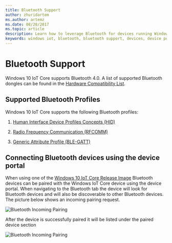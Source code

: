 ```yaml
---
title: Bluetooth Support
author: zhuridartem
ms.author: artemz
ms.date: 08/28/2017
ms.topic: article
description: Learn how to leverage Bluetooth for devices running Windows 10 IoT Core.
keywords: windows iot, bluetooth, bluetooth support, devices, device portal
---
```


# Bluetooth Support
Windows 10 IoT Core supports Bluetooth 4.0. A list of supported Bluetooth dongles can be found in the [Hardware Compatibility List](../learn-about-hardware/HardwareCompatList.md).

## Supported Bluetooth Profiles
Windows 10 IoT Core supports the following Bluetooth profiles:

1.  [Human Interface Device Profiles Concepts (HID)](https://docs.microsoft.com/en-us/windows-hardware/drivers/hid/introduction-to-hid-concepts)

2.  [Radio Frequency Communication (RFCOMM)](https://docs.microsoft.com/en-us/windows/uwp/devices-sensors/send-or-receive-files-with-rfcomm)

3. [Generic Attribute Profile (BLE-GATT)](https://docs.microsoft.com/en-us/windows/uwp/devices-sensors/bluetooth-low-energy-overview)

## Connecting Bluetooth devices using the device portal
When using one of the [Windows 10 IoT Core Release Image](https://developer.microsoft.com/en-us/windows/iot/downloads) Bluetooth devices can be paired with the Windows IoT Core device using the device portal. When navigating to the Bluetooth tab the device will look for Bluetooth devices and will also be discoverable to other Bluetooth devices. The picture below shows an incoming pairing request. 

![Bluetooth Incoming Pairing](../media/Bluetooth/Portal_BT_2.png)

After the device is successfully paired it will be listed under the paired device section 

![Bluetooth Incoming Pairing](../media/Bluetooth/Portal_BT_3.png)
